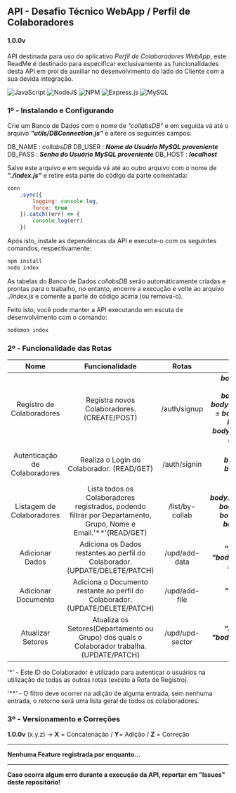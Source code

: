 ## **API - Desafio Técnico WebApp / Perfil de Colaboradores**

#### 1.0.0v

API destinada para uso do aplicativo *Perfil de Colaboradores WebApp*, este ReadMe é destinado para especificar exclusivamente as funcionalidades desta API em prol de auxiliar no desenvolvimento do lado do Cliente com a sua devida integração.

![JavaScript](https://img.shields.io/badge/javascript-%23323330.svg?style=for-the-badge&logo=javascript&logoColor=%23F7DF1E)
![NodeJS](https://img.shields.io/badge/node.js-%2343853D.svg?style=for-the-badge&logo=node.js&logoColor=white)
![NPM](https://img.shields.io/badge/NPM-%23000000.svg?style=for-the-badge&logo=npm&logoColor=white)
![Express.js](https://img.shields.io/badge/express.js-%23404d59.svg?style=for-the-badge&logo=express&logoColor=%2361DAFB)
![MySQL](https://img.shields.io/badge/mysql-%2300f.svg?style=for-the-badge&logo=mysql&logoColor=white)

### 1º - Instalando e Configurando

Crie um Banco de Dados com o nome de *"collabsDB"* e em seguida vá até o arquivo ***"utils/DBConnection.js"*** e altere os seguintes campos:

DB_NAME : *collabsDB*
DB_USER : ***Nome do Usuário MySQL proveniente***
DB_PASS : ***Senha do Usuário MySQL proveniente***
DB_HOST : ***localhost***

Salve este arquivo e em seguida vá até ao outro arquivo com o nome de ***"./index.js"*** e retire esta parte do código da parte comentada:

~~~javascript
conn
    .sync({
        logging: console.log,
        force: true
    }).catch((err) => {
        console.log(err)
    })
~~~

Após isto, instale as dependêncas da API e execute-o com os seguintes comandos, respectivamente:
~~~bash
npm install
node index
~~~

As tabelas do Banco de Dados *collabsDB* serão automáticamente criadas e prontas para o trabalho, no entanto, encerre a execução e volte ao arquivo *./index.js* e comente a parte do código acima (ou remova-o).

Feito isto, você pode manter a API executando em escuta de desenvolvimento com o comando:
~~~bash
nodemon index
~~~

### 2º - Funcionalidade das Rotas

|   Nome	|   Funcionalidade	|   Rotas	|   Entrada	|  Saída 	|
|:--:	|:--:	|  :-:	|:-:	|:--:	|
|   Registro de Colaboradores	|   Registra novos Colaboradores. (CREATE/POST)	|   /auth/signup	|   ***body.username*** ± ***body.email*** ± ***body.password*** ± ***body.photo*** ± ***body.age*** ± ***body.description*** ± ***body.status*** ± ***body.departamentId*** ± ***body.groupId*** 	|   Status 200  ***"Colaborador cadastrado."***	|
|   Autenticação de Colaboradores	|   Realiza o Login do Colaborador. (READ/GET)	|   /auth/signin	|   ***body.username***  ***body.password***	|   Status 200 ***"Sucesso!"*** / ID do Colaborador Autenticado'*'	| 
|   Listagem de Colaboradores	|   Lista todos os Colaboradores registrados, podendo filtrar por Departamento, Grupo, Nome e Email.'**'(READ/GET) 	|   /list/by-collab	|   ***body.departamentFilter*** ***body.groupFilter*** ± ***body.nameFilter*** ± ***body.emailFilter***	|   Status 200 / Listagem Filtrada de Colaboradores	|
|   Adicionar Dados	|   Adiciona os Dados restantes ao perfil do Colaborador.(UPDATE/DELETE/PATCH)	|   /upd/add-data	|  ***"body.photo"*** ± ***"body.age"*** ± ***body.bio*** ±  ***body.status***	|   Status 200 ***"Dados do Colaborador Alterados com Sucesso"***	|
|   Adicionar Documento	|   Adiciona o Documento restante ao perfil do Colaborador.(UPDATE/DELETE/PATCH)	|   /upd/add-file	|   ***"body.name"***   ± ***"body.file"***	|   Status 200  ***"Arquivo do Colaborador Alterado com Sucesso"***	|
|   Atualizar Setores	|   Atualiza os Setores(Departamento ou Grupo) dos quais o Colaborador trabalha.(UPDATE/PATCH)	|   /upd/upd-sector	|   ***"body.group"*** ± ***"body.departament"*** ± ***"body.status***	| Status 200 ***"Sucesso em Atualizar o Departamento/Grupo do Colaborador."***

'*' - Este ID do Colaborador é utilizado para autenticar o usuários na utilização de todas as outras rotas (exceto a Rota de Registro).

'**' - O filtro deve ocorrer na adição de alguma entrada, sem nenhuma entrada, o retorno será uma lista geral de todos os colaboradores.

### 3º - Versionamento e Correções
**1.0.0v**
(x.y.z) →  **X** = Concatenação / **Y**= Adição / **Z** = Correção

___________________________________________________
**Nenhuma Feature registrada por enquanto...**
___________________________________________________
**Caso ocorra algum erro durante a execução da API, reportar em "Issues" deste repositório!**